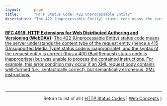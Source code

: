 ```yaml
---
layout:      page
title:       "HTTP Status Code: 422 Unprocessable Entity"
description: "The 422 (Unprocessable Entity) status code means the server understands the content type of the request entity (hence a 415 (Unsupported Media Type) status code is inappropriate), and the syntax of the request entity is correct (thus a 400 (Bad Request) status code is inappropriate) but was unable to process the contained instructions. For example, this error condition may occur if an XML request body contains well-formed (i.e., syntactically correct), but semantically erroneous, XML instructions."
---
```


**[RFC 4918: HTTP Extensions for Web Distributed Authoring and Versioning (WebDAV)](/specs/IETF/RFC/4918 "Web Distributed Authoring and Versioning (WebDAV) consists of a set of methods, headers, and content-types ancillary to HTTP/1.1 for the management of resource properties, creation and management of resource collections, URL namespace manipulation, and resource locking (collision avoidance)."):** [The 422 (Unprocessable Entity) status code means the server understands the content type of the request entity (hence a 415 (Unsupported Media Type) status code is inappropriate), and the syntax of the request entity is correct (thus a 400 (Bad Request) status code is inappropriate) but was unable to process the contained instructions. For example, this error condition may occur if an XML request body contains well-formed (i.e., syntactically correct), but semantically erroneous, XML instructions.](http://tools.ietf.org/html/rfc4918#section-11.2 "Read documentation for HTTP Status Code &#34;422&#34;")

<br/>
<hr/>

<p style="text-align: right">Return to list of all ( <a href="../http-status-codes">HTTP Status Codes</a> | <a href="../">Web Concepts</a> )</p>